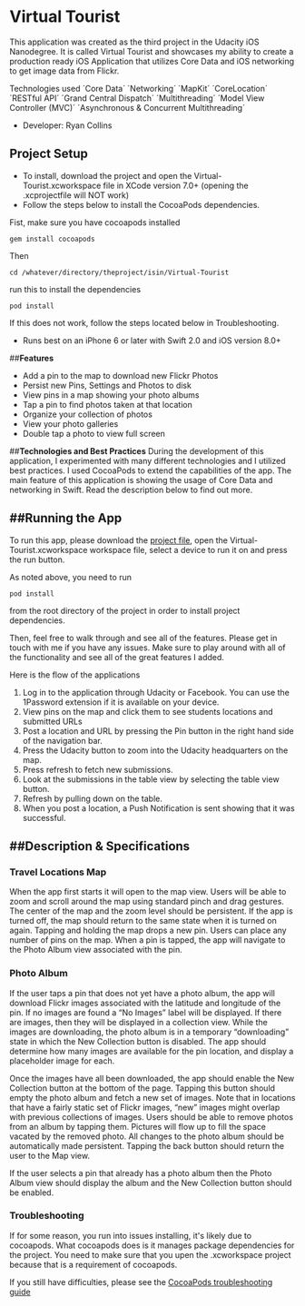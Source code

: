 # Virtual Tourist
This application was created as the third project in the Udacity iOS Nanodegree.  It is called Virtual Tourist and showcases my ability to create a production ready iOS Application that utilizes Core Data and iOS networking to get image data from Flickr. 

Technologies used
´Core Data´ ´Networking´ ´MapKit´ ´CoreLocation´ ´RESTful API´ ´Grand Central Dispatch´ ´Multithreading´ ´Model View Controller (MVC)´ ´Asynchronous & Concurrent Multithreading´

- Developer: Ryan Collins 

## Project Setup
- To install, download the project and open the Virtual-Tourist.xcworkspace file in XCode version 7.0+ (opening the .xcprojectfile will NOT work)
- Follow the steps below to install the CocoaPods dependencies.

Fist, make sure you have cocoapods installed
```
gem install cocoapods
```
Then
```
cd /whatever/directory/theproject/isin/Virtual-Tourist
```
run this to install the dependencies
```
pod install
```

If this does not work, follow the steps located below in Troubleshooting.

- Runs best on an iPhone 6 or later with Swift 2.0 and iOS version 8.0+

##__Features__
-  Add a pin to the map to download new Flickr Photos
-  Persist new Pins, Settings and Photos to disk
-  View pins in a map showing your photo albums
-  Tap a pin to find photos taken at that location 
-  Organize your collection of photos
-  View your photo galleries
-  Double tap a photo to view full screen

##__Technologies and Best Practices__
During the development of this application, I experimented with many different technologies and I utilized best practices.  I used CocoaPods to extend the capabilities of the app.  The main feature of this application is showing the usage of Core Data and networking in Swift.  Read the description below to find out more.


##__Running the App__
---
To run this app, please download the [project file]({{page.downloads.zip}}), open the Virtual-Tourist.xcworkspace workspace file, select a device to run it on and press the run button.  

As noted above, you need to run 
```
pod install
```

from the root directory of the project in order to install project dependencies.

Then, feel free to walk through and see all of the features.  Please get in touch with me if you have any issues.  Make sure to play around with all of the functionality and see all of the great features I added.

Here is the flow of the applications
1.  Log in to the application through Udacity or Facebook.  You can use the 1Password extension if it is available on your device.
2.  View pins on the map and click them to see students locations and submitted URLs
3.  Post a location and URL by pressing the Pin button in the right hand side of the navigation bar.
4.  Press the Udacity button to zoom into the Udacity headquarters on the map.
5.  Press refresh to fetch new submissions.
6.  Look at the submissions in the table view by selecting the table view button.
7.  Refresh by pulling down on the table.
8.  When you post a location, a Push Notification is sent showing that it was successful.

##__Description & Specifications__
---

### Travel Locations Map

When the app first starts it will open to the map view. Users will be able to zoom and scroll around the map using standard pinch and drag gestures.
The center of the map and the zoom level should be persistent. If the app is turned off, the map should return to the same state when it is turned on again.
Tapping and holding the map drops a new pin. Users can place any number of pins on the map.
When a pin is tapped, the app will navigate to the Photo Album view associated with the pin.

### Photo Album

If the user taps a pin that does not yet have a photo album, the app will download Flickr images associated with the latitude and longitude of the pin.
If no images are found a “No Images” label will be displayed.
If there are images, then they will be displayed in a collection view.
While the images are downloading, the photo album is in a temporary “downloading” state in which the New Collection button is disabled. The app should determine how many images are available for the pin location, and display a placeholder image for each.

Once the images have all been downloaded, the app should enable the New Collection button at the bottom of the page. Tapping this button should empty the photo album and fetch a new set of images. Note that in locations that have a fairly static set of Flickr images, “new” images might overlap with previous collections of images.
Users should be able to remove photos from an album by tapping them. Pictures will flow up to fill the space vacated by the removed photo.
All changes to the photo album should be automatically made persistent.
Tapping the back button should return the user to the Map view.

If the user selects a pin that already has a photo album then the Photo Album view should display the album and the New Collection button should be enabled.

### Troubleshooting
If for some reason, you run into issues installing, it's likely due to cocoapods.  What cocoapods does is it manages package dependencies for the project.  You need to make sure that you upen the .xcworkspace project because that is a requirement of cocoapods. 

If you still have difficulties, please see the [CocoaPods troubleshooting guide](https://guides.cocoapods.org/using/troubleshooting.html)
